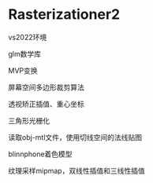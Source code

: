 # Rasterizationer2

vs2022环境

glm数学库

MVP变换

屏幕空间多边形裁剪算法

透视矫正插值、重心坐标

三角形光栅化

读取obj-mtl文件，使用切线空间的法线贴图

blinnphone着色模型

纹理采样mipmap，双线性插值和三线性插值

